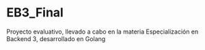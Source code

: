 # EB3_Final
Proyecto evaluativo, llevado a cabo en la materia Especialización en Backend 3, desarrollado en Golang

